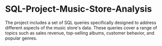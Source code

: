 # SQL-Project-Music-Store-Analysis
The project includes a set of SQL queries specifically designed to address different aspects of the music store's data. These queries cover a range of topics such as sales revenue, top-selling albums, customer behavior, and popular genres.
